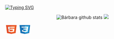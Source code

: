 [![Typing SVG](https://readme-typing-svg.herokuapp.com/?color=F5F5F5&size=35&center=true&vCenter=true&width=1000&lines=Olá!+Meu+nome+é+Bárbara.;Estou+iniciando+na+programação.+:%29)](https://git.io/typing.svg)

<div align="center">
    <img height="180em" src="https://github-readme-stats.vercel.app/api?username=barbara-pr&show_icons=true&count_private=true&hide_border=false&title_color=FFC0CB&icon_color=87CEFA&text_color=DCDCDC&bg_color=000000" alt="Bárbara github stats"/>
    <img height="180em" src="https://github-readme-stats.vercel.app/api/top-langs/?username=barbara-pr&layout=compact&hide_border=false&title_color=FFC0CB&bg_color=000000"/>
</div> 

<div style="display: inline_block"><br>
  <img align="center" alt="Bárbara-HTML" height="30" width="40" src="https://raw.githubusercontent.com/devicons/devicon/master/icons/html5/html5-original.svg">
  <img align="center" alt="Bárbara-CSS" height="30" width="40" src="https://raw.githubusercontent.com/devicons/devicon/master/icons/css3/css3-original.svg">
</div>
  
